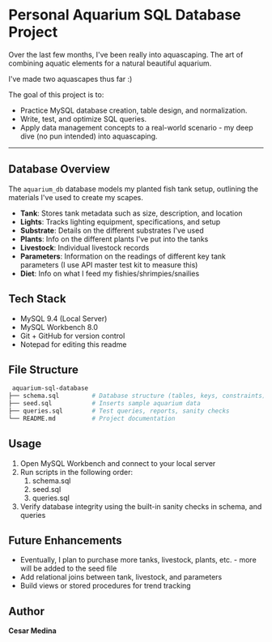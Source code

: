 # Personal Aquarium SQL Database Project


Over the last few months, I've been really into aquascaping. The art of combining aquatic elements for a natural beautiful aquarium.

I've made two aquascapes thus far :) 



The goal of this project is to:
- Practice MySQL database creation, table design, and normalization.
- Write, test, and optimize SQL queries.
- Apply data management concepts to a real-world scenario - my deep dive (no pun intended) into aquascaping.

---

## Database Overview

The `aquarium_db` database models my planted fish tank setup, outlining the materials I've used to create my scapes.
- **Tank**: Stores tank metadata such as size, description, and location
- **Lights**: Tracks lighting equipment, specifications, and setup
- **Substrate**: Details on the different substrates I've used
- **Plants**: Info on the different plants I've put into the tanks
- **Livestock**: Individual livestock records
- **Parameters**: Information on the readings of different key tank parameters (I use API master test kit to measure this)
- **Diet**: Info on what I feed my fishies/shrimpies/snailies

## Tech Stack
- MySQL 9.4 (Local Server)
- MySQL Workbench 8.0
- Git + GitHub for version control
- Notepad for editing this readme

## File Structure

```bash
 aquarium-sql-database
├── schema.sql         # Database structure (tables, keys, constraints)
├── seed.sql           # Inserts sample aquarium data
├── queries.sql        # Test queries, reports, sanity checks
└── README.md          # Project documentation
```

## Usage
1. Open MySQL Workbench and connect to your local server
2. Run scripts in the following order:
	1. schema.sql
	2. seed.sql
	3. queries.sql
3. Verify database integrity using the built-in sanity checks in schema, and queries

## Future Enhancements
- Eventually, I plan to purchase more tanks, livestock, plants, etc. - more will be added to the seed file
- Add relational joins between tank, livestock, and parameters
- Build views or stored procedures for trend tracking

## Author
**Cesar Medina**